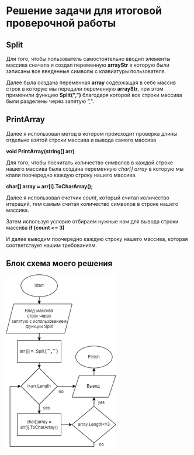 # Решение задачи для итоговой проверочной работы

## Split

Для того, чтобы пользователь самостоятельно вводил элементы массива сначала я создал переменную **arrayStr** в которую были записаны все введенные символы с клавиатуры пользователя.

Далее была создана переменная **array** содержащая в себе массив строк в которую мы передали переменную **arrayStr**, при этом применили функцию **Split(",")** благодаря которой все строки массива были разделены через запятую _","_.

## PrintArray

Далее я использовал метод в котором происходит проверка длины отдельно взятой строки массива и вывода самого массива 

**void PrintArray(string[] arr)**

Для того, чтобы посчитать количество символов в каждой строке нашего массива была создана переменную _char[] array_
в которую мы клали поочередно каждую строку нашего массива. 

**char[] array = arr[i].ToCharArray();**

Далее я использовал счетчик *count*, который считал количество итераций, тем самым считая количество символов в строке нашего массива.

Затем используя условие отбираем нужные нам для вывода строки массива **if (count <= 3)**

И далее выводим поочередно каждую строку нашего массива, которая соответствует нашим требованиям.


## Блок схема моего решения

![Так выглядит алгоритм решения на блок-схеме!](cartoon.png)
<!-- ![Привет, это Марианна!](cartoon.jpg) -->
